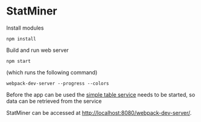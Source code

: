 StatMiner
====================================

Install modules

```
npm install
```

Build and run web server

```
npm start
```

(which runs the following command)
```
webpack-dev-server --progress --colors
```

Before the app can be used the [simple table service](https://github.com/statmine/simple_table_service) needs to be started, so data can be retrieved from the service


StatMiner can be accessed at [http://localhost:8080/webpack-dev-server/](http://localhost:8080/webpack-dev-server/).

